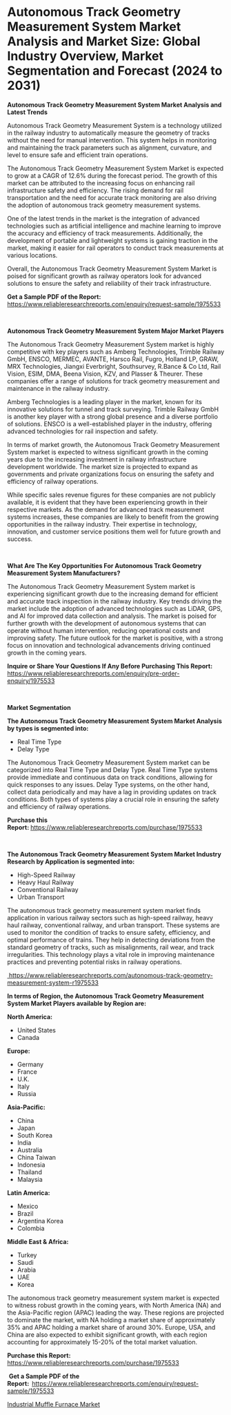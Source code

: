 <p><h1>Autonomous Track Geometry Measurement System Market Analysis and Market Size: Global Industry Overview, Market Segmentation and Forecast (2024 to 2031)</h1></p><p><strong>Autonomous Track Geometry Measurement System Market Analysis and Latest Trends</strong></p>
<p><p>Autonomous Track Geometry Measurement System is a technology utilized in the railway industry to automatically measure the geometry of tracks without the need for manual intervention. This system helps in monitoring and maintaining the track parameters such as alignment, curvature, and level to ensure safe and efficient train operations.</p><p>The Autonomous Track Geometry Measurement System Market is expected to grow at a CAGR of 12.6% during the forecast period. The growth of this market can be attributed to the increasing focus on enhancing rail infrastructure safety and efficiency. The rising demand for rail transportation and the need for accurate track monitoring are also driving the adoption of autonomous track geometry measurement systems.</p><p>One of the latest trends in the market is the integration of advanced technologies such as artificial intelligence and machine learning to improve the accuracy and efficiency of track measurements. Additionally, the development of portable and lightweight systems is gaining traction in the market, making it easier for rail operators to conduct track measurements at various locations.</p><p>Overall, the Autonomous Track Geometry Measurement System Market is poised for significant growth as railway operators look for advanced solutions to ensure the safety and reliability of their track infrastructure.</p></p>
<p><strong>Get a Sample PDF of the Report:&nbsp;</strong> <a href="https://www.reliableresearchreports.com/enquiry/request-sample/1975533">https://www.reliableresearchreports.com/enquiry/request-sample/1975533</a></p>
<p>&nbsp;</p>
<p><strong>Autonomous Track Geometry Measurement System Major Market Players</strong></p>
<p><p>The Autonomous Track Geometry Measurement System market is highly competitive with key players such as Amberg Technologies, Trimble Railway GmbH, ENSCO, MERMEC, AVANTE, Harsco Rail, Fugro, Holland LP, GRAW, MRX Technologies, Jiangxi Everbright, Southsurvey, R.Bance & Co Ltd, Rail Vision, ESIM, DMA, Beena Vision, KZV, and Plasser & Theurer. These companies offer a range of solutions for track geometry measurement and maintenance in the railway industry.</p><p>Amberg Technologies is a leading player in the market, known for its innovative solutions for tunnel and track surveying. Trimble Railway GmbH is another key player with a strong global presence and a diverse portfolio of solutions. ENSCO is a well-established player in the industry, offering advanced technologies for rail inspection and safety.</p><p>In terms of market growth, the Autonomous Track Geometry Measurement System market is expected to witness significant growth in the coming years due to the increasing investment in railway infrastructure development worldwide. The market size is projected to expand as governments and private organizations focus on ensuring the safety and efficiency of railway operations.</p><p>While specific sales revenue figures for these companies are not publicly available, it is evident that they have been experiencing growth in their respective markets. As the demand for advanced track measurement systems increases, these companies are likely to benefit from the growing opportunities in the railway industry. Their expertise in technology, innovation, and customer service positions them well for future growth and success.</p></p>
<p>&nbsp;</p>
<p><strong>What Are The Key Opportunities For Autonomous Track Geometry Measurement System Manufacturers?</strong></p>
<p><p>The Autonomous Track Geometry Measurement System market is experiencing significant growth due to the increasing demand for efficient and accurate track inspection in the railway industry. Key trends driving the market include the adoption of advanced technologies such as LiDAR, GPS, and AI for improved data collection and analysis. The market is poised for further growth with the development of autonomous systems that can operate without human intervention, reducing operational costs and improving safety. The future outlook for the market is positive, with a strong focus on innovation and technological advancements driving continued growth in the coming years.</p></p>
<p><strong>Inquire or Share Your Questions If Any Before Purchasing This Report:</strong> <a href="https://www.reliableresearchreports.com/enquiry/pre-order-enquiry/1975533">https://www.reliableresearchreports.com/enquiry/pre-order-enquiry/1975533</a></p>
<p>&nbsp;</p>
<p><strong>Market Segmentation</strong></p>
<p><strong>The Autonomous Track Geometry Measurement System Market Analysis by types is segmented into:</strong></p>
<p><ul><li>Real Time Type</li><li>Delay Type</li></ul></p>
<p><p>The Autonomous Track Geometry Measurement System market can be categorized into Real Time Type and Delay Type. Real Time Type systems provide immediate and continuous data on track conditions, allowing for quick responses to any issues. Delay Type systems, on the other hand, collect data periodically and may have a lag in providing updates on track conditions. Both types of systems play a crucial role in ensuring the safety and efficiency of railway operations.</p></p>
<p><strong>Purchase this Report:&nbsp;</strong><a href="https://www.reliableresearchreports.com/purchase/1975533">https://www.reliableresearchreports.com/purchase/1975533</a></p>
<p>&nbsp;</p>
<p><strong>The Autonomous Track Geometry Measurement System Market Industry Research by Application is segmented into:</strong></p>
<p><ul><li>High-Speed Railway</li><li>Heavy Haul Railway</li><li>Conventional Railway</li><li>Urban Transport</li></ul></p>
<p><p>The autonomous track geometry measurement system market finds application in various railway sectors such as high-speed railway, heavy haul railway, conventional railway, and urban transport. These systems are used to monitor the condition of tracks to ensure safety, efficiency, and optimal performance of trains. They help in detecting deviations from the standard geometry of tracks, such as misalignments, rail wear, and track irregularities. This technology plays a vital role in improving maintenance practices and preventing potential risks in railway operations.</p></p>
<p><a href="https://www.reliableresearchreports.com/autonomous-track-geometry-measurement-system-r1975533">&nbsp;https://www.reliableresearchreports.com/autonomous-track-geometry-measurement-system-r1975533</a></p>
<p><strong>In terms of Region, the Autonomous Track Geometry Measurement System Market Players available by Region are:</strong></p>
<p>
    <p> <strong> North America: </strong>
        <ul>
            <li>United States</li>
            <li>Canada</li>
        </ul>
        </p> 
    <p> <strong> Europe: </strong>
        <ul>
            <li>Germany</li>
            <li>France</li>
            <li>U.K.</li>
            <li>Italy</li>
            <li>Russia</li>
        </ul>
        </p> 
    <p> <strong> Asia-Pacific: </strong>
        <ul>
            <li>China</li>
            <li>Japan</li>
            <li>South Korea</li>
            <li>India</li>
            <li>Australia</li>
            <li>China Taiwan</li>
            <li>Indonesia</li>
            <li>Thailand</li>
            <li>Malaysia</li>
        </ul>
        </p> 
    <p> <strong> Latin America: </strong>
        <ul>
            <li>Mexico</li>
            <li>Brazil</li>
            <li>Argentina Korea</li>
            <li>Colombia</li>
        </ul>
        </p> 
    <p> <strong> Middle East & Africa: </strong>
        <ul>
            <li>Turkey</li>
            <li>Saudi</li>
            <li>Arabia</li>
            <li>UAE</li>
            <li>Korea</li>
        </ul>
    </p>
    </p>
<p><p>The autonomous track geometry measurement system market is expected to witness robust growth in the coming years, with North America (NA) and the Asia-Pacific region (APAC) leading the way. These regions are projected to dominate the market, with NA holding a market share of approximately 35% and APAC holding a market share of around 30%. Europe, USA, and China are also expected to exhibit significant growth, with each region accounting for approximately 15-20% of the total market valuation.</p></p>
<p><strong>Purchase this Report: </strong><a href="https://www.reliableresearchreports.com/purchase/1975533">https://www.reliableresearchreports.com/purchase/1975533</a></p>
<p>&nbsp;<strong>Get a Sample PDF of the Report:&nbsp;&nbsp;</strong><a href="https://www.reliableresearchreports.com/enquiry/request-sample/1975533">https://www.reliableresearchreports.com/enquiry/request-sample/1975533</a></p>
<p><strong></strong></p>
<p><p><a href="https://view.publitas.com/reportprime-1/industrial-muffle-furnace-market-research-report-its-history-and-forecast-2024-to-2031/">Industrial Muffle Furnace Market</a></p></p>